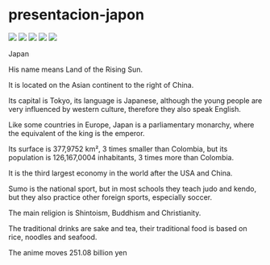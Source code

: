 # presentacion-japon

![](https://upload.wikimedia.org/wikipedia/commons/thumb/9/9e/Flag_of_Japan.svg/135px-Flag_of_Japan.svg.png)
![](https://upload.wikimedia.org/wikipedia/commons/thumb/6/62/Japan_%28orthographic_projection%29.svg/250px-Japan_%28orthographic_projection%29.svg.png)
![](https://upload.wikimedia.org/wikipedia/commons/thumb/b/bc/Kongobuji_Koyasan07n3200.jpg/220px-Kongobuji_Koyasan07n3200.jpg)
![](https://upload.wikimedia.org/wikipedia/commons/thumb/e/eb/Aki_basho_dohy%C5%8D-iri_on_Sept._28_2014.jpg/220px-Aki_basho_dohy%C5%8D-iri_on_Sept._28_2014.jpg)
![](https://upload.wikimedia.org/wikipedia/commons/thumb/9/94/East_West_sushi_01.jpg/220px-East_West_sushi_01.jpg)


Japan

His name means Land of the Rising Sun.

It is located on the Asian continent to the right of China.

Its capital is Tokyo, its language is Japanese, although the young people are very influenced by western culture, therefore they also speak English.

Like some countries in Europe, Japan is a parliamentary monarchy, where the equivalent of the king is the emperor.

Its surface is 377,9752 km², 3 times smaller than Colombia, but its population is 126,167,0004 inhabitants, 3 times more than Colombia.

It is the third largest economy in the world after the USA and China.

Sumo is the national sport, but in most schools they teach judo and kendo, but they also practice other foreign sports, especially soccer.

The main religion is Shintoism, Buddhism and Christianity.

The traditional drinks are sake and tea, their traditional food is based on rice, noodles and seafood.

The anime moves 251.08 billion yen
